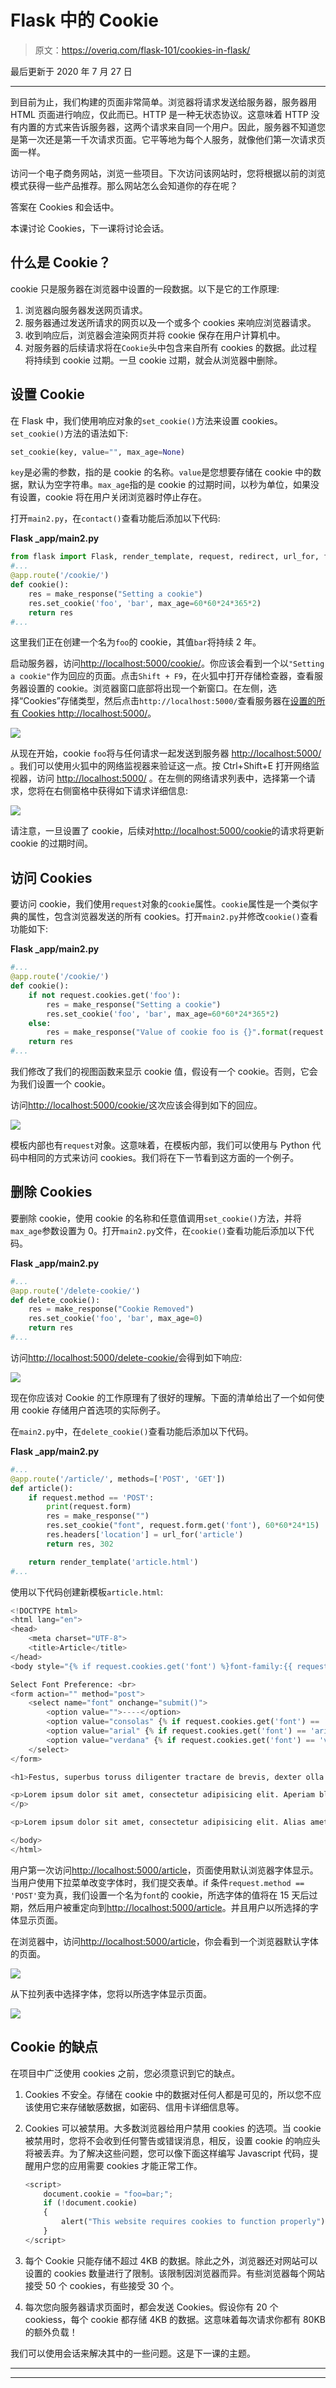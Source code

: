 # Flask 中的 Cookie

> 原文：<https://overiq.com/flask-101/cookies-in-flask/>

最后更新于 2020 年 7 月 27 日

* * *

到目前为止，我们构建的页面非常简单。浏览器将请求发送给服务器，服务器用 HTML 页面进行响应，仅此而已。HTTP 是一种无状态协议。这意味着 HTTP 没有内置的方式来告诉服务器，这两个请求来自同一个用户。因此，服务器不知道您是第一次还是第一千次请求页面。它平等地为每个人服务，就像他们第一次请求页面一样。

访问一个电子商务网站，浏览一些项目。下次访问该网站时，您将根据以前的浏览模式获得一些产品推荐。那么网站怎么会知道你的存在呢？

答案在 Cookies 和会话中。

本课讨论 Cookies，下一课将讨论会话。

## 什么是 Cookie？

cookie 只是服务器在浏览器中设置的一段数据。以下是它的工作原理:

1.  浏览器向服务器发送网页请求。
2.  服务器通过发送所请求的网页以及一个或多个 cookies 来响应浏览器请求。
3.  收到响应后，浏览器会渲染网页并将 cookie 保存在用户计算机中。
4.  对服务器的后续请求将在`Cookie`头中包含来自所有 cookies 的数据。此过程将持续到 cookie 过期。一旦 cookie 过期，就会从浏览器中删除。

## 设置 Cookie

在 Flask 中，我们使用响应对象的`set_cookie()`方法来设置 cookies。`set_cookie()`方法的语法如下:

```py
set_cookie(key, value="", max_age=None)

```

`key`是必需的参数，指的是 cookie 的名称。`value`是您想要存储在 cookie 中的数据，默认为空字符串。`max_age`指的是 cookie 的过期时间，以秒为单位，如果没有设置，cookie 将在用户关闭浏览器时停止存在。

打开`main2.py`，在`contact()`查看功能后添加以下代码:

**Flask _app/main2.py**

```py
from flask import Flask, render_template, request, redirect, url_for, flash, make_response
#...
@app.route('/cookie/')
def cookie():
    res = make_response("Setting a cookie")
    res.set_cookie('foo', 'bar', max_age=60*60*24*365*2)
    return res
#...

```

这里我们正在创建一个名为`foo`的 cookie，其值`bar`将持续 2 年。

启动服务器，访问[http://localhost:5000/cookie/](http://localhost:5000/cookie/)。你应该会看到一个以`"Setting a cookie"`作为回应的页面。点击`Shift + F9`，在火狐中打开存储检查器，查看服务器设置的 cookie。浏览器窗口底部将出现一个新窗口。在左侧，选择“Cookies”存储类型，然后点击`http://localhost:5000/`查看服务器在[设置的所有 Cookies http://localhost:5000/](http://localhost:5000/)。

![](img/38b91ff68b8c2d2a65de948c0f94fff9.png)

从现在开始，cookie `foo`将与任何请求一起发送到服务器 [http://localhost:5000/](http://localhost:5000/) 。我们可以使用火狐中的网络监视器来验证这一点。按 Ctrl+Shift+E 打开网络监视器，访问 [http://localhost:5000/](http://localhost:5000/) 。在左侧的网络请求列表中，选择第一个请求，您将在右侧窗格中获得如下请求详细信息:

![](img/7a2473cb4e0a29f42e5a5e9d84634dee.png)

请注意，一旦设置了 cookie，后续对[http://localhost:5000/cookie](http://localhost:5000/cookie)的请求将更新 cookie 的过期时间。

## 访问 Cookies

要访问 cookie，我们使用`request`对象的`cookie`属性。`cookie`属性是一个类似字典的属性，包含浏览器发送的所有 cookies。打开`main2.py`并修改`cookie()`查看功能如下:

**Flask _app/main2.py**

```py
#...
@app.route('/cookie/')
def cookie():
    if not request.cookies.get('foo'):
        res = make_response("Setting a cookie")
        res.set_cookie('foo', 'bar', max_age=60*60*24*365*2)
    else:
        res = make_response("Value of cookie foo is {}".format(request.cookies.get('foo')))
    return res
#...

```

我们修改了我们的视图函数来显示 cookie 值，假设有一个 cookie。否则，它会为我们设置一个 cookie。

访问[http://localhost:5000/cookie/](http://localhost:5000/cookie/)这次应该会得到如下的回应。

![](img/f8fe6c2f7a045687cd3003f7120603c9.png)

模板内部也有`request`对象。这意味着，在模板内部，我们可以使用与 Python 代码中相同的方式来访问 cookies。我们将在下一节看到这方面的一个例子。

## 删除 Cookies

要删除 cookie，使用 cookie 的名称和任意值调用`set_cookie()`方法，并将`max_age`参数设置为 0。打开`main2.py`文件，在`cookie()`查看功能后添加以下代码。

**Flask _app/main2.py**

```py
#...
@app.route('/delete-cookie/')
def delete_cookie():
    res = make_response("Cookie Removed")
    res.set_cookie('foo', 'bar', max_age=0)
    return res
#...

```

访问[http://localhost:5000/delete-cookie/](http://localhost:5000/delete-cookie/)会得到如下响应:

![](img/9eca52ca8408a359f512249e64623abe.png)

现在你应该对 Cookie 的工作原理有了很好的理解。下面的清单给出了一个如何使用 cookie 存储用户首选项的实际例子。

在`main2.py`中，在`delete_cookie()`查看功能后添加以下代码。

**Flask _app/main2.py**

```py
#...
@app.route('/article/', methods=['POST', 'GET'])
def article():
    if request.method == 'POST':
        print(request.form)
        res = make_response("")
        res.set_cookie("font", request.form.get('font'), 60*60*24*15)
        res.headers['location'] = url_for('article')
        return res, 302

    return render_template('article.html')
#...

```

使用以下代码创建新模板`article.html`:

```py
<!DOCTYPE html>
<html lang="en">
<head>
    <meta charset="UTF-8">
    <title>Article</title>
</head>
<body style="{% if request.cookies.get('font') %}font-family:{{ request.cookies.get('font') }}{% endif %}">

Select Font Preference: <br>
<form action="" method="post">
    <select name="font" onchange="submit()">
        <option value="">----</option>
        <option value="consolas" {% if request.cookies.get('font') == 'consolas' %}selected{% endif %}>consolas</option>
        <option value="arial" {% if request.cookies.get('font') == 'arial' %}selected{% endif %}>arial</option>
        <option value="verdana" {% if request.cookies.get('font') == 'verdana' %}selected{% endif %}>verdana</option>
    </select>
</form>

<h1>Festus, superbus toruss diligenter tractare de brevis, dexter olla.</h1>

<p>Lorem ipsum dolor sit amet, consectetur adipisicing elit. Aperiam blanditiis debitis doloribus eos magni minus odit, provident tempora. Expedita fugiat harum in incidunt minus nam nesciunt voluptate. Facilis nesciunt, similique!
</p>

<p>Lorem ipsum dolor sit amet, consectetur adipisicing elit. Alias amet animi aperiam inventore molestiae quos, reiciendis voluptatem. Ab, cum cupiditate fugit illo incidunt ipsa neque quam, qui quidem vel voluptatum.</p>

</body>
</html>

```

用户第一次访问[http://localhost:5000/article](http://localhost:5000/article)，页面使用默认浏览器字体显示。当用户使用下拉菜单改变字体时，我们提交表单。if 条件`request.method == 'POST'`变为真，我们设置一个名为`font`的 cookie，所选字体的值将在 15 天后过期，然后用户被重定向到[http://localhost:5000/article](http://localhost:5000/article)。并且用户以所选择的字体显示页面。

在浏览器中，访问[http://localhost:5000/article](http://localhost:5000/article)，你会看到一个浏览器默认字体的页面。

![](img/2ddbefd62e8077d738844f4ff268bab4.png)

从下拉列表中选择字体，您将以所选字体显示页面。

![](img/3ea7a701070e89f7ac4e79b60594a143.png)

## Cookie 的缺点

在项目中广泛使用 cookies 之前，您必须意识到它的缺点。

1.  Cookies 不安全。存储在 cookie 中的数据对任何人都是可见的，所以您不应该使用它来存储敏感数据，如密码、信用卡详细信息等。

2.  Cookies 可以被禁用。大多数浏览器给用户禁用 cookies 的选项。当 cookie 被禁用时，您将不会收到任何警告或错误消息，相反，设置 cookie 的响应头将被丢弃。为了解决这些问题，您可以像下面这样编写 Javascript 代码，提醒用户您的应用需要 cookies 才能正常工作。

    ```py
    <script>
        document.cookie = "foo=bar;";
        if (!document.cookie) 
        {
            alert("This website requires cookies to function properly");
        }
    </script>

    ```

3.  每个 Cookie 只能存储不超过 4KB 的数据。除此之外，浏览器还对网站可以设置的 cookies 数量进行了限制。该限制因浏览器而异。有些浏览器每个网站接受 50 个 cookies，有些接受 30 个。

4.  每次您向服务器请求页面时，都会发送 Cookies。假设你有 20 个 cookiess，每个 cookie 都存储 4KB 的数据。这意味着每次请求你都有 80KB 的额外负载！

我们可以使用会话来解决其中的一些问题。这是下一课的主题。

* * *

* * *